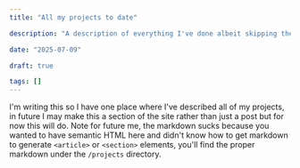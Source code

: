 ```yaml
---
title: "All my projects to date"

description: "A description of everything I've done albeit skipping the fails and shortcomings"

date: "2025-07-09"

draft: true

tags: []
---
```


I'm writing this so I have one place where I've described all of my projects, in future I may make this a section of the site rather than just a post but for now this will do.
Note for future me, the markdown sucks because you wanted to have semantic HTML here and didn't know how to get markdown to generate `<article>` or `<section>` elements, you'll find the proper markdown under the `/projects` directory.
